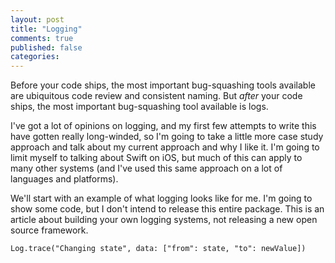 ```yaml
---
layout: post
title: "Logging"
comments: true
published: false
categories: 
---
```


Before your code ships, the most important bug-squashing tools available are ubiquitous code review and consistent naming. But *after* your code ships, the most important bug-squashing tool available is logs.

I've got a lot of opinions on logging, and my first few attempts to write this have gotten really long-winded, so I'm going to take a little more case study approach and talk about my current approach and why I like it. I'm going to limit myself to talking about Swift on iOS, but much of this can apply to many other systems (and I've used this same approach on a lot of languages and platforms).

We'll start with an example of what logging looks like for me. I'm going to show some code, but I don't intend to release this entire package. This is an article about building your own logging systems, not releasing a new open source framework.

    Log.trace("Changing state", data: ["from": state, "to": newValue])
